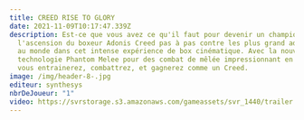 ```yaml
---
title: CREED RISE TO GLORY
date: 2021-11-09T10:17:47.339Z
description: Est-ce que vous avez ce qu'il faut pour devenir un champion? Suivez
  l'ascension du boxeur Adonis Creed pas à pas contre les plus grand adversaires
  au monde dans cet intense expérience de box cinématique. Avec la nouvelle
  technologie Phantom Melee pour des combat de mêlée impressionnant en VR, vous
  vous entrainerez, combattrez, et gagnerez comme un Creed.
image: /img/header-8-.jpg
editeur: synthesys
nbrDeJoueur: "1"
video: https://svrstorage.s3.amazonaws.com/gameassets/svr_1440/trailer.webm
---
```

